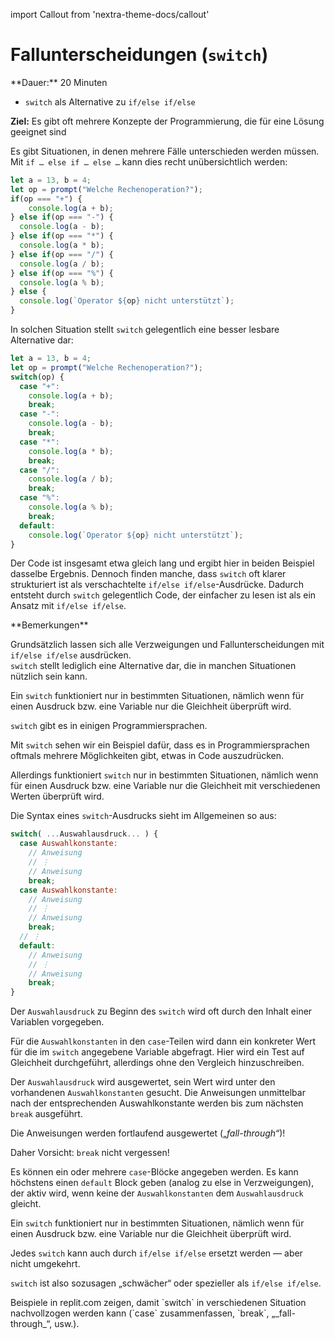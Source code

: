 import Callout from 'nextra-theme-docs/callout'

# Fallunterscheidungen (`switch`)

<Callout>
  **Dauer:** 20 Minuten

  - `switch` als Alternative zu `if/else if/else`

  **Ziel:** Es gibt oft mehrere Konzepte der Programmierung, die für eine Lösung geeignet sind
</Callout>

Es gibt Situationen, in denen mehrere Fälle unterschieden werden 
müssen. Mit `if … else if … else …` kann dies recht 
unübersichtlich werden:

```js
let a = 13, b = 4;	
let op = prompt("Welche Rechenoperation?");
if(op === "+") {
    console.log(a + b);
} else if(op === "-") {
  console.log(a - b);
} else if(op === "*") {
  console.log(a * b);
} else if(op === "/") {
  console.log(a / b);
} else if(op === "%") {
  console.log(a % b);
} else {
  console.log(`Operator ${op} nicht unterstützt`);
}
```

In solchen Situation stellt `switch` gelegentlich eine besser 
lesbare Alternative dar:

```javascript
let a = 13, b = 4;	
let op = prompt("Welche Rechenoperation?");
switch(op) {
  case "+":
    console.log(a + b);
    break;
  case "-":
    console.log(a - b);
    break;
  case "*":
    console.log(a * b);
    break;
  case "/":
    console.log(a / b);
    break;
  case "%":
    console.log(a % b);
    break;
  default:
    console.log(`Operator ${op} nicht unterstützt`);
}
```

Der Code ist insgesamt etwa gleich lang und ergibt hier in 
beiden Beispiel dasselbe Ergebnis. Dennoch finden manche,
dass `switch` oft klarer strukturiert ist als verschachtelte
`if/else if/else`-Ausdrücke. Dadurch entsteht durch `switch`
gelegentlich Code, der einfacher zu lesen ist als ein Ansatz
mit `if/else if/else`. 

<Callout type="warning">
**Bemerkungen**

Grundsätzlich lassen sich alle Verzweigungen und 
Fallunterscheidungen mit `if/else if/else` ausdrücken.  
`switch` stellt lediglich eine Alternative dar, die in
manchen Situationen nützlich sein kann.

Ein `switch` funktioniert nur in bestimmten 
Situationen, nämlich wenn für einen Ausdruck bzw.
eine Variable nur die Gleichheit überprüft wird.

`switch` gibt es in einigen Programmiersprachen.

Mit `switch` sehen wir ein Beispiel dafür, dass es in
Programmiersprachen oftmals mehrere Möglichkeiten gibt,
etwas in Code auszudrücken.
</Callout>


Allerdings funktioniert `switch` nur in bestimmten Situationen, 
nämlich wenn für einen Ausdruck bzw. eine Variable nur die 
Gleichheit mit verschiedenen Werten überprüft wird. 

Die Syntax eines `switch`-Ausdrucks sieht im Allgemeinen so aus:

```javascript
switch( ...Auswahlausdruck... ) {
  case Auswahlkonstante:
    // Anweisung
    // ⋮
    // Anweisung
    break;
  case Auswahlkonstante:
    // Anweisung
    // ⋮
    // Anweisung
    break;
  // ⋮
  default:
    // Anweisung
    // ⋮
    // Anweisung
    break;
}
```

Der `Auswahlausdruck` zu Beginn des `switch` wird oft durch 
den Inhalt einer Variablen vorgegeben.

Für die `Auswahlkonstanten` in den `case`-Teilen 
wird dann ein konkreter Wert für die im `switch`
angegebene Variable abgefragt. Hier wird ein Test 
auf Gleichheit durchgeführt, allerdings ohne den 
Vergleich hinzuschreiben.

Der `Auswahlausdruck` wird ausgewertet, sein Wert 
wird unter den vorhandenen `Auswahlkonstanten`
gesucht. Die Anweisungen unmittelbar nach der 
entsprechenden Auswahlkonstante werden bis zum 
nächsten `break` ausgeführt.

Die Anweisungen werden fortlaufend ausgewertet 
(„_fall-through“_)!
    
Daher Vorsicht: `break` nicht vergessen!

Es können ein oder mehrere `case`-Blöcke angegeben 
werden. Es kann höchstens einen `default` Block 
geben (analog zu else in Verzweigungen), der aktiv
wird, wenn keine der `Auswahlkonstanten` dem
`Auswahlausdruck` gleicht.

Ein `switch` funktioniert nur in bestimmten 
Situationen, nämlich wenn für einen Ausdruck bzw.
eine Variable nur die Gleichheit überprüft wird.

Jedes `switch` kann auch durch `if/else if/else`
ersetzt werden — aber nicht umgekehrt.

`switch` ist also sozusagen „schwächer“ oder
spezieller als `if/else if/else`. 

<Callout type="warning">
Beispiele in replit.com zeigen, damit `switch`
in verschiedenen Situation nachvollzogen werden 
kann (`case` zusammenfassen, `break`, 
„_fall-through_“, usw.).
</Callout>